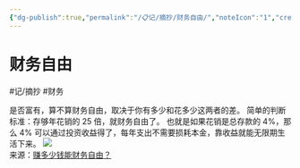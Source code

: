 ```yaml
---
{"dg-publish":true,"permalink":"/📋记/摘抄/财务自由/","noteIcon":"1","created":"2023-03-22T18:39:00.801+08:00","updated":""}
---
```


# 财务自由
#记/摘抄 #财务  

是否富有，算不算财务自由，取决于你有多少和花多少这两者的差。
简单的判断标准：存够年花销的 25 倍，就财务自由了。
也就是如果花销是总存款的 4%，那么 4% 可以通过投资收益得了，每年支出不需要损耗本金，靠收益就能无限期生活下来。
![](https://weichen.blog/images/crosspoint-fi.jpg)  
来源：[赚多少钱能财务自由？](https://weichen.blog/fi/)
